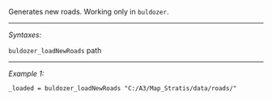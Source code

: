 Generates new roads. Working only in `buldozer`.


---
*Syntaxes:*

`buldozer_loadNewRoads` path

---
*Example 1:*

```sqf
_loaded = buldozer_loadNewRoads "C:/A3/Map_Stratis/data/roads/"
```